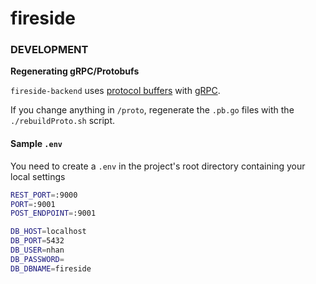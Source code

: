 # fireside

### DEVELOPMENT

**Regenerating gRPC/Protobufs**

`fireside-backend` uses [protocol buffers](https://github.com/golang/protobuf) with [gRPC](http://www.grpc.io/).

If you change anything in `/proto`, regenerate the `.pb.go` files with the `./rebuildProto.sh` script.

#### Sample `.env`

You need to create a `.env` in the project's root directory containing your local settings

```bash
REST_PORT=:9000
PORT=:9001
POST_ENDPOINT=:9001

DB_HOST=localhost
DB_PORT=5432
DB_USER=nhan
DB_PASSWORD=
DB_DBNAME=fireside
```